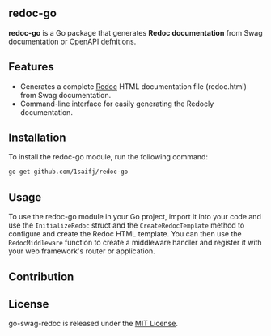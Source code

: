 ## redoc-go
**redoc-go** is a Go package that generates **Redoc documentation** from Swag documentation or OpenAPI defnitions.

## Features
- Generates a complete [Redoc](https://redocly.com/redoc/) HTML documentation file (redoc.html) from Swag documentation.
- Command-line interface for easily generating the Redocly documentation.

## Installation

To install the redoc-go module, run the following command:
```sh
go get github.com/1saifj/redoc-go
```


## Usage

To use the redoc-go module in your Go project, import it into your code and use the `InitializeRedoc` struct and the `CreateRedocTemplate` method to configure and create the Redoc HTML template. You can then use the `RedocMiddleware` function to create a middleware handler and register it with your web framework's router or application.

## Contribution 

## License
go-swag-redoc is released under the [MIT License](https://opensource.org/licenses/MIT).

